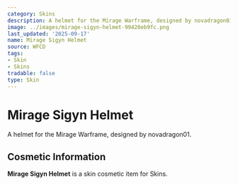 ```yaml
---
category: Skins
description: A helmet for the Mirage Warframe, designed by novadragon01.
image: ../images/mirage-sigyn-helmet-99420eb9fc.png
last_updated: '2025-09-17'
name: Mirage Sigyn Helmet
source: WFCD
tags:
- Skin
- Skins
tradable: false
type: Skin
---
```


# Mirage Sigyn Helmet

A helmet for the Mirage Warframe, designed by novadragon01.

## Cosmetic Information

**Mirage Sigyn Helmet** is a skin cosmetic item for Skins.

